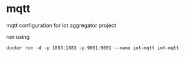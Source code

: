 # mqtt
mqtt configuration for iot aggregator project


run using 

```shell
docker run -d -p 1883:1883 -p 9001:9001 --name iot-mqtt iot-mqtt
```


